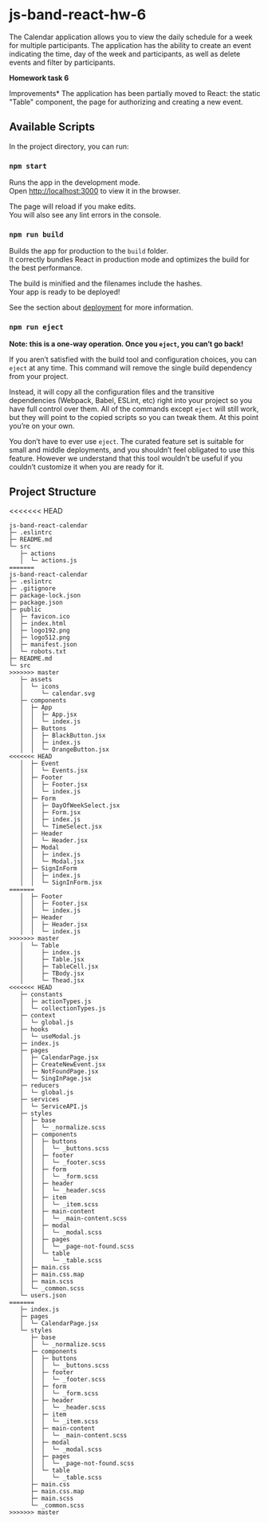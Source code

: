 
# js-band-react-hw-6

The Calendar application allows you to view the daily schedule for a week for multiple participants. The application has the ability to create an event indicating the time, day of the week and participants, as well as delete events and filter by participants.

**Homework task 6**

Improvements*
The application has been partially moved to React: the static "Table" component, the page for authorizing and creating a new event.

## Available Scripts

In the project directory, you can run:

### `npm start`

Runs the app in the development mode.<br /> Open
[http://localhost:3000](http://localhost:3000) to view it in the browser.

The page will reload if you make edits.<br /> You will also see any lint errors
in the console.

### `npm run build`

Builds the app for production to the `build` folder.<br /> It correctly bundles
React in production mode and optimizes the build for the best performance.

The build is minified and the filenames include the hashes.<br /> Your app is
ready to be deployed!

See the section about
[deployment](https://facebook.github.io/create-react-app/docs/deployment) for
more information.

### `npm run eject`

**Note: this is a one-way operation. Once you `eject`, you can’t go back!**

If you aren’t satisfied with the build tool and configuration choices, you can
`eject` at any time. This command will remove the single build dependency from
your project.

Instead, it will copy all the configuration files and the transitive
dependencies (Webpack, Babel, ESLint, etc) right into your project so you have
full control over them. All of the commands except `eject` will still work, but
they will point to the copied scripts so you can tweak them. At this point
you’re on your own.

You don’t have to ever use `eject`. The curated feature set is suitable for
small and middle deployments, and you shouldn’t feel obligated to use this
feature. However we understand that this tool wouldn’t be useful if you couldn’t
customize it when you are ready for it.

## Project Structure

<<<<<<< HEAD
```
js-band-react-calendar
├─ .eslintrc
├─ README.md
└─ src
   ├─ actions
   │  └─ actions.js
=======
js-band-react-calendar
├─ .eslintrc
├─ .gitignore
├─ package-lock.json
├─ package.json
├─ public
│  ├─ favicon.ico
│  ├─ index.html
│  ├─ logo192.png
│  ├─ logo512.png
│  ├─ manifest.json
│  └─ robots.txt
├─ README.md
└─ src
>>>>>>> master
   ├─ assets
   │  └─ icons
   │     └─ calendar.svg
   ├─ components
   │  ├─ App
   │  │  ├─ App.jsx
   │  │  └─ index.js
   │  ├─ Buttons
   │  │  ├─ BlackButton.jsx
   │  │  ├─ index.js
   │  │  └─ OrangeButton.jsx
<<<<<<< HEAD
   │  ├─ Event
   │  │  └─ Events.jsx
   │  ├─ Footer
   │  │  ├─ Footer.jsx
   │  │  └─ index.js
   │  ├─ Form
   │  │  ├─ DayOfWeekSelect.jsx
   │  │  ├─ Form.jsx
   │  │  ├─ index.js
   │  │  └─ TimeSelect.jsx
   │  ├─ Header
   │  │  └─ Header.jsx
   │  ├─ Modal
   │  │  ├─ index.js
   │  │  └─ Modal.jsx
   │  ├─ SignInForm
   │  │  ├─ index.js
   │  │  └─ SignInForm.jsx
=======
   │  ├─ Footer
   │  │  ├─ Footer.jsx
   │  │  └─ index.js
   │  ├─ Header
   │  │  ├─ Header.jsx
   │  │  └─ index.js
>>>>>>> master
   │  └─ Table
   │     ├─ index.js
   │     ├─ Table.jsx
   │     ├─ TableCell.jsx
   │     ├─ TBody.jsx
   │     └─ Thead.jsx
<<<<<<< HEAD
   ├─ constants
   │  ├─ actionTypes.js
   │  └─ collectionTypes.js
   ├─ context
   │  └─ global.js
   ├─ hooks
   │  └─ useModal.js
   ├─ index.js
   ├─ pages
   │  ├─ CalendarPage.jsx
   │  ├─ CreateNewEvent.jsx
   │  ├─ NotFoundPage.jsx
   │  └─ SingInPage.jsx
   ├─ reducers
   │  └─ global.js
   ├─ services
   │  └─ ServiceAPI.js
   ├─ styles
   │  ├─ base
   │  │  └─ _normalize.scss
   │  ├─ components
   │  │  ├─ buttons
   │  │  │  └─ _buttons.scss
   │  │  ├─ footer
   │  │  │  └─ _footer.scss
   │  │  ├─ form
   │  │  │  └─ _form.scss
   │  │  ├─ header
   │  │  │  └─ _header.scss
   │  │  ├─ item
   │  │  │  └─ _item.scss
   │  │  ├─ main-content
   │  │  │  └─ _main-content.scss
   │  │  ├─ modal
   │  │  │  └─ _modal.scss
   │  │  ├─ pages
   │  │  │  └─ _page-not-found.scss
   │  │  └─ table
   │  │     └─ _table.scss
   │  ├─ main.css
   │  ├─ main.css.map
   │  ├─ main.scss
   │  └─ _common.scss
   └─ users.json
=======
   ├─ index.js
   ├─ pages
   │  └─ CalendarPage.jsx
   └─ styles
      ├─ base
      │  └─ _normalize.scss
      ├─ components
      │  ├─ buttons
      │  │  └─ _buttons.scss
      │  ├─ footer
      │  │  └─ _footer.scss
      │  ├─ form
      │  │  └─ _form.scss
      │  ├─ header
      │  │  └─ _header.scss
      │  ├─ item
      │  │  └─ _item.scss
      │  ├─ main-content
      │  │  └─ _main-content.scss
      │  ├─ modal
      │  │  └─ _modal.scss
      │  ├─ pages
      │  │  └─ _page-not-found.scss
      │  └─ table
      │     └─ _table.scss
      ├─ main.css
      ├─ main.css.map
      ├─ main.scss
      └─ _common.scss
>>>>>>> master

```